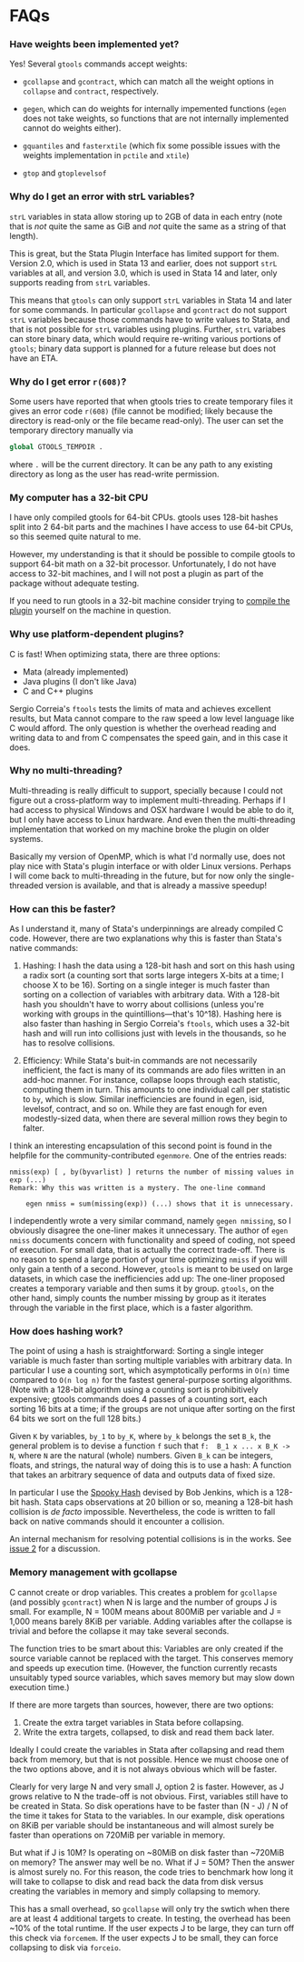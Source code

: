 FAQs
====

### Have weights been implemented yet?

Yes! Several `gtools` commands accept weights:

* `gcollapse` and `gcontract`, which can match all the weight options in
  `collapse` and `contract`, respectively.

* `gegen`, which can do weights for internally impemented functions
  (`egen` does not take weights, so functions that are not internally
  implemented cannot do weights either).

* `gquantiles` and `fasterxtile` (which fix some possible issues with
   the weights implementation in `pctile` and `xtile`)

* `gtop` and `gtoplevelsof`

### Why do I get an error with strL variables?

`strL` variables in stata allow storing up to 2GB of data in each entry
(note that is _not_ quite the same as GiB and _not_ quite the same as a
string of that length).

This is great, but the Stata Plugin Interface has limited support for
them. Version 2.0, which is used in Stata 13 and earlier, does not
support `strL` variables at all, and version 3.0, which is used in Stata
14 and later, only supports reading from `strL` variables.

This means that `gtools` can only support `strL` variables in Stata 14
and later for some commands. In particular `gcollapse` and `gcontract`
do not support `strL` variables because those commands have to write
values to Stata, and that is not possible for `strL` variables using
plugins. Further, `strL` variabes can store binary data, which would
require re-writing various portions of `gtools`; binary data support is
planned for a future release but does not have an ETA.

### Why do I get error `r(608)`?

Some users have reported that when gtools tries to create temporary
files it gives an error code `r(608)` (file cannot be modified; likely
because the directory is read-only or the file became read-only). The
user can set the temporary directory manually via

```stata
global GTOOLS_TEMPDIR .
```

where `.` will be the current directory. It can be any path to any
existing directory as long as the user has read-write permission.

### My computer has a 32-bit CPU

I have only compiled gtools for 64-bit CPUs. gtools uses 128-bit hashes
split into 2 64-bit parts and the machines I have access to use 64-bit
CPUs, so this seemed quite natural to me.

However, my understanding is that it should be possible to compile
gtools to support 64-bit math on a 32-bit processor. Unfortunately, I do
not have access to 32-bit machines, and I will not post a plugin as part
of the package without adequate testing.

If you need to run gtools in a 32-bit machine consider trying to
[compile the plugin](compiling) yourself on the machine in question.

### Why use platform-dependent plugins?

C is fast! When optimizing stata, there are three options:

- Mata (already implemented)
- Java plugins (I don't like Java)
- C and C++ plugins

Sergio Correia's `ftools` tests the limits of mata and achieves excellent
results, but Mata cannot compare to the raw speed a low level language like
C would afford. The only question is whether the overhead reading and writing
data to and from C compensates the speed gain, and in this case it does.

### Why no multi-threading?

Multi-threading is really difficult to support, specially because I could
not figure out a cross-platform way to implement multi-threading. Perhaps if
I had access to physical Windows and OSX hardware I would be able to do it,
but I only have access to Linux hardware. And even then the multi-threading
implementation that worked on my machine broke the plugin on older systems.

Basically my version of OpenMP, which is what I'd normally use, does not play
nice with Stata's plugin interface or with older Linux versions.  Perhaps
I will come back to multi-threading in the future, but for now only the
single-threaded version is available, and that is already a massive speedup!

### How can this be faster?

As I understand it, many of Stata's underpinnings are already compiled C
code. However, there are two explanations why this is faster than Stata's
native commands:

1. Hashing: I hash the data using a 128-bit hash and sort on this hash
   using a radix sort (a counting sort that sorts large integers X-bits
   at a time; I choose X to be 16). Sorting on a single integer is much
   faster than sorting on a collection of variables with arbitrary data.
   With a 128-bit hash you shouldn't have to worry about collisions
   (unless you're working with groups in the quintillions—that's
   10^18). Hashing here is also faster than hashing in Sergio Correia's
   `ftools`, which uses a 32-bit hash and will run into collisions just
   with levels in the thousands, so he has to resolve collisions.

2. Efficiency: While Stata's buit-in commands are not necessarily inefficient,
   the fact is many of its commands are ado files written in an add-hoc manner.
   For instance, collapse loops through each statistic, computing them in
   turn. This amounts to one individual call per statistic to `by`, which
   is slow. Similar inefficiencies are found in egen, isid, levelsof, contract,
   and so on. While they are fast enough for even modestly-sized data, when
   there are several million rows they begin to falter.

I think an interesting encapsulation of this second point is found
in the helpfile for the community-contributed `egenmore`. One of the
entries reads:

```
nmiss(exp) [ , by(byvarlist) ] returns the number of missing values in exp (...)
Remark: Why this was written is a mystery. The one-line command

    egen nmiss = sum(missing(exp)) (...) shows that it is unnecessary.
```

I independently wrote a very similar command, namely `gegen nmissing`,
so I obviously disagree the one-liner makes it unnecessary. The author
of `egen nmiss` documents concern with functionality and speed of
coding, not speed of execution. For small data, that is actually the
correct trade-off. There is no reason to spend a large portion of your
time optimizing `nmiss` if you will only gain a tenth of a second.
However, `gtools` is meant to be used on large datasets, in which case
the inefficiencies add up: The one-liner proposed creates a temporary
variable and then sums it by group. `gtools`, on the other hand, simply
counts the number missing by group as it iterates through the variable
in the first place, which is a faster algorithm.

### How does hashing work?

The point of using a hash is straightforward: Sorting a single integer
variable is much faster than sorting multiple variables with arbitrary
data. In particular I use a counting sort, which asymptotically performs
in `O(n)` time compared to `O(n log n)` for the fastest general-purpose
sorting algorithms. (Note with a 128-bit algorithm using a counting sort is
prohibitively expensive; gtools commands does 4 passes of a counting
sort, each sorting 16 bits at a time; if the groups are not unique after
sorting on the first 64 bits we sort on the full 128 bits.)

Given `K` by variables, `by_1` to `by_K`, where `by_k` belongs the set `B_k`,
the general problem is to devise a function `f` such that `f:  B_1 x ... x B_K -> N`,
where `N` are the natural (whole) numbers. Given `B_k` can be integers,
floats, and strings, the natural way of doing this is to use a hash: A
function that takes an arbitrary sequence of data and outputs data of
fixed size.

In particular I use the [Spooky Hash](http://burtleburtle.net/bob/hash/spooky.html)
devised by Bob Jenkins, which is a 128-bit hash. Stata caps observations
at 20 billion or so, meaning a 128-bit hash collision is _de facto_ impossible.
Nevertheless, the code is written to fall back on native commands should
it encounter a collision.

An internal mechanism for resolving potential collisions is in the works. See
[issue 2](https://github.com/mcaceresb/stata-gtools/issues/2) for a
discussion.

### Memory management with gcollapse

C cannot create or drop variables. This creates a problem for
`gcollapse` (and possibly `gcontract`) when N is large and the number
of groups J is small. For examplle, N = 100M means about 800MiB per
variable and J = 1,000 means barely 8KiB per variable. Adding variables
after the collapse is trivial and before the collapse it may take
several seconds.

The function tries to be smart about this: Variables are only created if the
source variable cannot be replaced with the target. This conserves memory and
speeds up execution time. (However, the function currently recasts unsuitably
typed source variables, which saves memory but may slow down execution time.)

If there are more targets than sources, however, there are two options:

1. Create the extra target variables in Stata before collapsing.
2. Write the extra targets, collapsed, to disk and read them back later.

Ideally I could create the variables in Stata after collapsing and read
them back from memory, but that is not possible. Hence we must choose
one of the two options above, and it is not always obvious which will be
faster.

Clearly for very large N and very small J, option 2 is faster. However,
as J grows relative to N the trade-off is not obvious. First, variables
still have to be created in Stata. So disk operations have to be faster
than (N - J) / N of the time it takes for Stata to the variables. In our
example, disk operations on 8KiB per variable should be instantaneous
and will almost surely be faster than operations on 720MiB per variable
in memory.

But what if J is 10M? Is operating on ~80MiB on disk faster than ~720MiB
on memory? The answer may well be no. What if J = 50M? Then the answer
is almost surely no. For this reason, the code tries to benchmark how
long it will take to collapse to disk and read back the data from disk
versus creating the variables in memory and simply collapsing to memory.

This has a small overhead, so `gcollapse` will only try the swtich when
there are at least 4 additional targets to create. In testing, the
overhead has been ~10% of the total runtime. If the user expects J to be
large, they can turn off this check via `forcemem`. If the user expects
J to be small, they can force collapsing to disk via `forceio`.
